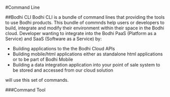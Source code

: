 #Command Line

##Bodhi CLI
Bodhi CLI is a bundle of command lines that providing the tools to use Bodhi products. This bundle of commnds help users or developers to build, integrate and modify their environment within their space in the Bodhi cloud. Developer wanting to integrate into the Bodhi PaaS (Platform as a Service) and SaaS (Software as a Service) by:

* Building applications to the the Bodhi Cloud APIs
* Building mobile/html applications either as standalone html applications or to be part of Bodhi Mobile
* Building a data integration application into your point of sale system to be stored and accessed from our cloud solution

will use this set of commands. 


###Command Tool  


